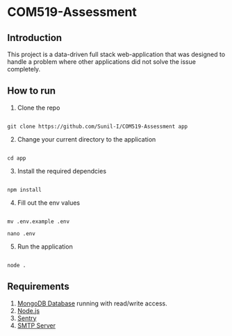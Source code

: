 # COM519-Assessment

## Introduction

This project is a data-driven full stack web-application that was designed to handle a problem where other applications did not solve the issue completely.

## How to run

1. Clone the repo

```shell

git clone https://github.com/Sunil-I/COM519-Assessment app

```

2. Change your current directory to the application

```shell

cd app

```

3. Install the required dependcies

```shell

npm install

```

4. Fill out the env values

```shell

mv .env.example .env

nano .env

```

5. Run the application

```shell

node .

```

## Requirements

1. [MongoDB Database](https://www.mongodb.com/cloud) running with read/write access.
2. [Node.js ](https://nodejs.org/en/)
3. [Sentry](https://sentry.io)
4. [SMTP Server](https://mailtrap.io)
